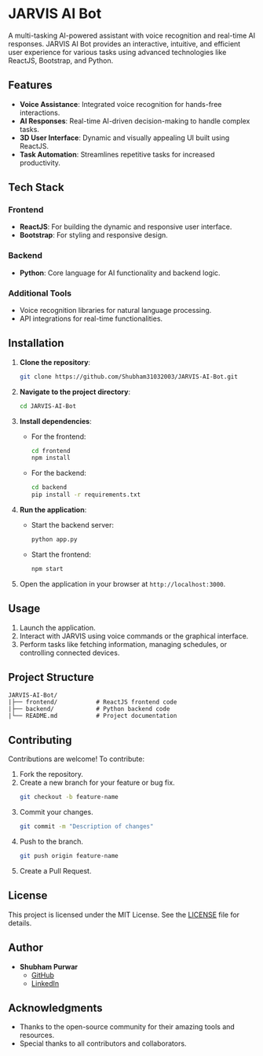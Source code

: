 # JARVIS AI Bot

A multi-tasking AI-powered assistant with voice recognition and real-time AI responses. JARVIS AI Bot provides an interactive, intuitive, and efficient user experience for various tasks using advanced technologies like ReactJS, Bootstrap, and Python.

## Features

- **Voice Assistance**: Integrated voice recognition for hands-free interactions.
- **AI Responses**: Real-time AI-driven decision-making to handle complex tasks.
- **3D User Interface**: Dynamic and visually appealing UI built using ReactJS.
- **Task Automation**: Streamlines repetitive tasks for increased productivity.

## Tech Stack

### Frontend
- **ReactJS**: For building the dynamic and responsive user interface.
- **Bootstrap**: For styling and responsive design.

### Backend
- **Python**: Core language for AI functionality and backend logic.

### Additional Tools
- Voice recognition libraries for natural language processing.
- API integrations for real-time functionalities.

## Installation

1. **Clone the repository**:
   ```bash
   git clone https://github.com/Shubham31032003/JARVIS-AI-Bot.git
   ```

2. **Navigate to the project directory**:
   ```bash
   cd JARVIS-AI-Bot
   ```

3. **Install dependencies**:
   - For the frontend:
     ```bash
     cd frontend
     npm install
     ```
   - For the backend:
     ```bash
     cd backend
     pip install -r requirements.txt
     ```

4. **Run the application**:
   - Start the backend server:
     ```bash
     python app.py
     ```
   - Start the frontend:
     ```bash
     npm start
     ```

5. Open the application in your browser at `http://localhost:3000`.

## Usage

1. Launch the application.
2. Interact with JARVIS using voice commands or the graphical interface.
3. Perform tasks like fetching information, managing schedules, or controlling connected devices.

## Project Structure

```
JARVIS-AI-Bot/
|├── frontend/           # ReactJS frontend code
|├── backend/            # Python backend code
|└── README.md           # Project documentation
```



## Contributing

Contributions are welcome! To contribute:

1. Fork the repository.
2. Create a new branch for your feature or bug fix.
   ```bash
   git checkout -b feature-name
   ```
3. Commit your changes.
   ```bash
   git commit -m "Description of changes"
   ```
4. Push to the branch.
   ```bash
   git push origin feature-name
   ```
5. Create a Pull Request.

## License

This project is licensed under the MIT License. See the [LICENSE](LICENSE) file for details.

## Author

- **Shubham Purwar**
  - [GitHub](https://github.com/Shubham31032003)
  - [LinkedIn](https://linkedin.com/in/shubham-purwar-71847b221/)

## Acknowledgments

- Thanks to the open-source community for their amazing tools and resources.
- Special thanks to all contributors and collaborators.

